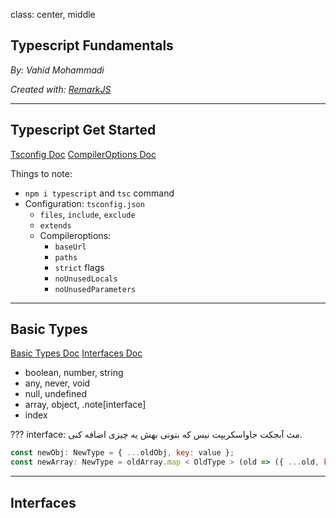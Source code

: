 class: center, middle

## Typescript Fundamentals

_By: Vahid Mohammadi_

<div class="fz-14">
    <i>Created with: <a href="https://github.com/gnab/remark">RemarkJS</a></i>
</div>

---

## Typescript Get Started

<div class="doc-link">
    <a href="http://www.typescriptlang.org/docs/handbook/tsconfig-json.html">Tsconfig Doc</a>
    <a href="http://www.typescriptlang.org/docs/handbook/compiler-options.html">CompilerOptions Doc</a>
</div>

Things to note:

-   `npm i typescript` and `tsc` command
-   Configuration: `tsconfig.json`
    -   `files`, `include`, `exclude`
    -   `extends`
    -   Compileroptions:
        -   `baseUrl`
        -   `paths`
        -   `strict` flags
        -   `noUnusedLocals`
        -   `noUnusedParameters`

---

## Basic Types

<div class="doc-link">
    <a href="http://www.typescriptlang.org/docs/handbook/basic-types.html">Basic Types Doc</a>
    <a href="http://www.typescriptlang.org/docs/handbook/interfaces.html">Interfaces Doc</a>
</div>

-   boolean, number, string
-   any, never, void
-   null, undefined
-   array, object, .note[interface]
-   index

???
interface:
مث آبجکت جاواسکریپت نیس که بتونی بهش یه چیزی اضافه کنی.

```js
const newObj: NewType = { ...oldObj, key: value };
const newArray: NewType = oldArray.map < OldType > (old => ({ ...old, key: value }));
```

---

## Interfaces
